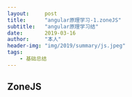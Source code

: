 ```yaml
---
layout:     post
title:      "angular原理学习-1.zoneJS"
subtitle:   "angular原理学习结"
date:       2019-03-16
author:     "本人"
header-img: "img/2019/summary/js.jpeg"
tags:
    - 基础总结
---
```



## ZoneJS